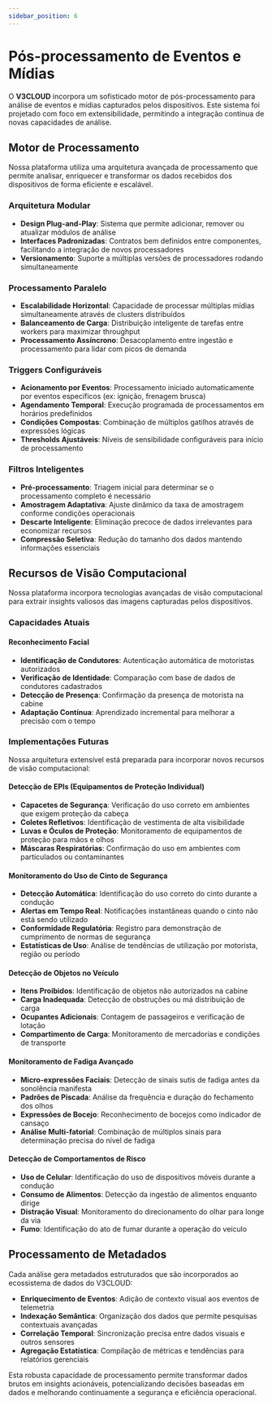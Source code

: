 ```yaml
---
sidebar_position: 6
---
```


# Pós-processamento de Eventos e Mídias

O **V3CLOUD** incorpora um sofisticado motor de pós-processamento para análise de eventos e mídias capturados pelos dispositivos. Este sistema foi projetado com foco em extensibilidade, permitindo a integração contínua de novas capacidades de análise.

## Motor de Processamento

Nossa plataforma utiliza uma arquitetura avançada de processamento que permite analisar, enriquecer e transformar os dados recebidos dos dispositivos de forma eficiente e escalável.

### Arquitetura Modular

- **Design Plug-and-Play**: Sistema que permite adicionar, remover ou atualizar módulos de análise
- **Interfaces Padronizadas**: Contratos bem definidos entre componentes, facilitando a integração de novos processadores
- **Versionamento**: Suporte a múltiplas versões de processadores rodando simultaneamente

### Processamento Paralelo

- **Escalabilidade Horizontal**: Capacidade de processar múltiplas mídias simultaneamente através de clusters distribuídos
- **Balanceamento de Carga**: Distribuição inteligente de tarefas entre workers para maximizar throughput
- **Processamento Assíncrono**: Desacoplamento entre ingestão e processamento para lidar com picos de demanda

### Triggers Configuráveis

- **Acionamento por Eventos**: Processamento iniciado automaticamente por eventos específicos (ex: ignição, frenagem brusca)
- **Agendamento Temporal**: Execução programada de processamentos em horários predefinidos
- **Condições Compostas**: Combinação de múltiplos gatilhos através de expressões lógicas
- **Thresholds Ajustáveis**: Níveis de sensibilidade configuráveis para início de processamento

### Filtros Inteligentes

- **Pré-processamento**: Triagem inicial para determinar se o processamento completo é necessário
- **Amostragem Adaptativa**: Ajuste dinâmico da taxa de amostragem conforme condições operacionais
- **Descarte Inteligente**: Eliminação precoce de dados irrelevantes para economizar recursos
- **Compressão Seletiva**: Redução do tamanho dos dados mantendo informações essenciais

## Recursos de Visão Computacional

Nossa plataforma incorpora tecnologias avançadas de visão computacional para extrair insights valiosos das imagens capturadas pelos dispositivos.

### Capacidades Atuais

#### Reconhecimento Facial

- **Identificação de Condutores**: Autenticação automática de motoristas autorizados
- **Verificação de Identidade**: Comparação com base de dados de condutores cadastrados
- **Detecção de Presença**: Confirmação da presença de motorista na cabine
- **Adaptação Contínua**: Aprendizado incremental para melhorar a precisão com o tempo

### Implementações Futuras

Nossa arquitetura extensível está preparada para incorporar novos recursos de visão computacional:

#### Detecção de EPIs (Equipamentos de Proteção Individual)

- **Capacetes de Segurança**: Verificação do uso correto em ambientes que exigem proteção da cabeça
- **Coletes Refletivos**: Identificação de vestimenta de alta visibilidade
- **Luvas e Óculos de Proteção**: Monitoramento de equipamentos de proteção para mãos e olhos
- **Máscaras Respiratórias**: Confirmação do uso em ambientes com particulados ou contaminantes

#### Monitoramento do Uso de Cinto de Segurança

- **Detecção Automática**: Identificação do uso correto do cinto durante a condução
- **Alertas em Tempo Real**: Notificações instantâneas quando o cinto não está sendo utilizado
- **Conformidade Regulatória**: Registro para demonstração de cumprimento de normas de segurança
- **Estatísticas de Uso**: Análise de tendências de utilização por motorista, região ou período

#### Detecção de Objetos no Veículo

- **Itens Proibidos**: Identificação de objetos não autorizados na cabine
- **Carga Inadequada**: Detecção de obstruções ou má distribuição de carga
- **Ocupantes Adicionais**: Contagem de passageiros e verificação de lotação
- **Compartimento de Carga**: Monitoramento de mercadorias e condições de transporte

#### Monitoramento de Fadiga Avançado

- **Micro-expressões Faciais**: Detecção de sinais sutis de fadiga antes da sonolência manifesta
- **Padrões de Piscada**: Análise da frequência e duração do fechamento dos olhos
- **Expressões de Bocejo**: Reconhecimento de bocejos como indicador de cansaço
- **Análise Multi-fatorial**: Combinação de múltiplos sinais para determinação precisa do nível de fadiga

#### Detecção de Comportamentos de Risco

- **Uso de Celular**: Identificação do uso de dispositivos móveis durante a condução
- **Consumo de Alimentos**: Detecção da ingestão de alimentos enquanto dirige
- **Distração Visual**: Monitoramento do direcionamento do olhar para longe da via
- **Fumo**: Identificação do ato de fumar durante a operação do veículo

## Processamento de Metadados

Cada análise gera metadados estruturados que são incorporados ao ecossistema de dados do V3CLOUD:

- **Enriquecimento de Eventos**: Adição de contexto visual aos eventos de telemetria
- **Indexação Semântica**: Organização dos dados que permite pesquisas contextuais avançadas
- **Correlação Temporal**: Sincronização precisa entre dados visuais e outros sensores
- **Agregação Estatística**: Compilação de métricas e tendências para relatórios gerenciais

Esta robusta capacidade de processamento permite transformar dados brutos em insights acionáveis, potencializando decisões baseadas em dados e melhorando continuamente a segurança e eficiência operacional.
